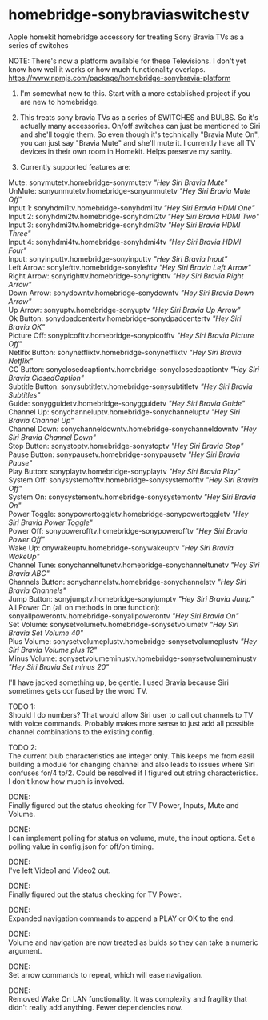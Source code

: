 # homebridge-sonybraviaswitchestv
Apple homekit homebridge accessory for treating Sony Bravia TVs as a series of switches

NOTE: There's now a platform available for these Televisions.  I don't yet know how well it works or how much functionality overlaps.
https://www.npmjs.com/package/homebridge-sonybravia-platform

1. I'm somewhat new to this.  Start with a more established project if you are new to homebridge.

2. This treats sony bravia TVs as a series of SWITCHES and BULBS.  So it's actually many accessories.  On/off switches can just be mentioned to Siri and she'll toggle them.  So even though it's technically "Bravia Mute On", you can just say "Bravia Mute" and she'll mute it.  I currently have all TV devices in their own room in Homekit.  Helps preserve my sanity.

3. Currently supported features are: </i><br>

Mute: sonymutetv.homebridge-sonymutetv <i>"Hey Siri Bravia Mute"</i><br>
UnMute: sonyunmutetv.homebridge-sonyunmutetv  <i>"Hey Siri Bravia Mute Off"</i><br>
Input 1: sonyhdmi1tv.homebridge-sonyhdmi1tv  <i>"Hey Siri Bravia HDMI One"</i><br>
Input 2: sonyhdmi2tv.homebridge-sonyhdmi2tv  <i>"Hey Siri Bravia HDMI Two"</i><br>
Input 3: sonyhdmi3tv.homebridge-sonyhdmi3tv  <i>"Hey Siri Bravia HDMI Three"</i><br>
Input 4: sonyhdmi4tv.homebridge-sonyhdmi4tv  <i>"Hey Siri Bravia HDMI Four"</i><br>
Input: sonyinputtv.homebridge-sonyinputtv  <i>"Hey Siri Bravia Input"</i><br>
Left Arrow: sonylefttv.homebridge-sonylefttv  <i>"Hey Siri Bravia Left Arrow"</i><br>
Right Arrow: sonyrighttv.homebridge-sonyrighttv  <i>"Hey Siri Bravia Right Arrow"</i><br>
Down Arrow: sonydowntv.homebridge-sonydowntv  <i>"Hey Siri Bravia Down Arrow"</i><br>
Up Arrow: sonyuptv.homebridge-sonyuptv  <i>"Hey Siri Bravia Up Arrow"</i><br>
Ok Button: sonydpadcentertv.homebridge-sonydpadcentertv  <i>"Hey Siri Bravia OK"</i><br>
Picture Off: sonypicofftv.homebridge-sonypicofftv  <i>"Hey Siri Bravia Picture Off"</i><br>
Netlfix Button: sonynetflixtv.homebridge-sonynetflixtv  <i>"Hey Siri Bravia Netflix"</i><br>
CC Button: sonyclosedcaptiontv.homebridge-sonyclosedcaptiontv <i>"Hey Siri Bravia ClosedCaption"</i><br>
Subtitle Button: sonysubtitletv.homebridge-sonysubtitletv <i>"Hey Siri Bravia Subtitles"</i><br>
Guide: sonygguidetv.homebridge-sonygguidetv <i>"Hey Siri Bravia Guide"</i><br>
Channel Up: sonychanneluptv.homebridge-sonychanneluptv <i>"Hey Siri Bravia Channel Up"</i><br>
Channel Down: sonychanneldowntv.homebridge-sonychanneldowntv <i>"Hey Siri Bravia Channel Down"</i><br>
Stop Button: sonystoptv.homebridge-sonystoptv <i>"Hey Siri Bravia Stop"</i><br>
Pause Button: sonypausetv.homebridge-sonypausetv <i>"Hey Siri Bravia Pause"</i><br>
Play Button: sonyplaytv.homebridge-sonyplaytv <i>"Hey Siri Bravia Play"</i><br>
System Off: sonysystemofftv.homebridge-sonysystemofftv <i>"Hey Siri Bravia Off"</i><br>
System On: sonysystemontv.homebridge-sonysystemontv <i>"Hey Siri Bravia On"</i><br>
Power Toggle: sonypowertoggletv.homebridge-sonypowertoggletv <i>"Hey Siri Bravia Power Toggle"</i><br>
Power Off: sonypowerofftv.homebridge-sonypowerofftv <i>"Hey Siri Bravia Power Off"</i><br>
Wake Up: onywakeuptv.homebridge-sonywakeuptv <i>"Hey Siri Bravia WakeUp"</i><br>
Channel Tune: sonychanneltunetv.homebridge-sonychanneltunetv <i>"Hey Siri Bravia ABC"</i><br>
Channels Button: sonychannelstv.homebridge-sonychannelstv <i>"Hey Siri Bravia Channels"</i><br>
Jump Button: sonyjumptv.homebridge-sonyjumptv <i>"Hey Siri Bravia Jump"</i><br>
All Power On (all on methods in one function): sonyallpowerontv.homebridge-sonyallpowerontv <i>"Hey Siri Bravia On"</i><br>
Set Volume: sonysetvolumetv.homebridge-sonysetvolumetv <i>"Hey Siri Bravia Set Volume 40"</i><br>
Plus Volume: sonysetvolumeplustv.homebridge-sonysetvolumeplustv <i>"Hey Siri Bravia Volume plus 12"</i><br>
Minus Volume: sonysetvolumeminustv.homebridge-sonysetvolumeminustv <i>"Hey Siri Bravia Set minus 20"</i><br>

I'll have jacked something up, be gentle.
I used Bravia because Siri sometimes gets confused by the word TV.

TODO 1: </br>
Should I do numbers? That would allow Siri user to call out channels to TV with voice commands.
Probably makes more sense to just add all possible channel combinations to the existing config.

TODO 2: </br>
The current blub characteristics are integer only.  This keeps me from easil building a module for changing channel and also leads to issues where Siri confuses for/4 to/2.  Could be resolved if I figured out string characteristics.  I don't know how much is involved.

DONE: </br>
Finally figured out the status checking for TV Power, Inputs, Mute and Volume.

DONE:</br>
I can implement polling for status on volume, mute, the input options.  Set a polling value in config.json for off/on timing.

DONE:</br>
I've left Video1 and Video2 out.

DONE: </br>
Finally figured out the status checking for TV Power.

DONE:</br>
Expanded navigation commands to append a PLAY or OK to the end.

DONE:</br>
Volume and navigation are now treated as bulds so they can take a numeric argument.

DONE:</br>
Set arrow commands to repeat, which will ease navigation.

DONE:</br>
Removed Wake On LAN functionality.  It was complexity and fragility that didn't really add anything.  Fewer dependencies now.

